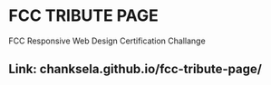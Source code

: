 # FCC TRIBUTE PAGE
FCC Responsive Web Design Certification Challange

## Link: chanksela.github.io/fcc-tribute-page/
